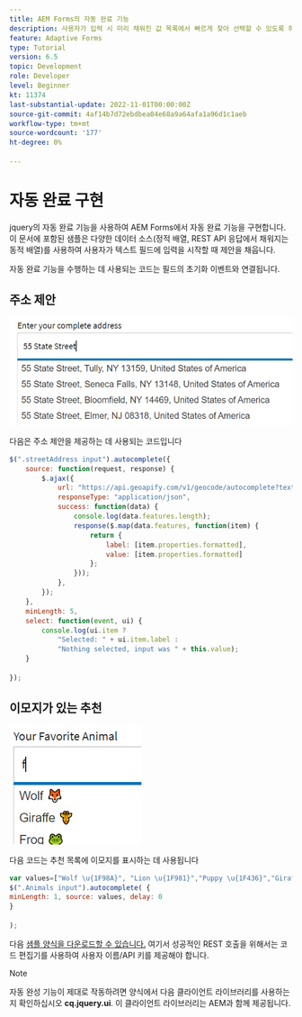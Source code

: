 ```yaml
---
title: AEM Forms의 자동 완료 기능
description: 사용자가 입력 시 미리 채워진 값 목록에서 빠르게 찾아 선택할 수 있도록 하여 검색 및 필터링을 활용할 수 있습니다.
feature: Adaptive Forms
type: Tutorial
version: 6.5
topic: Development
role: Developer
level: Beginner
kt: 11374
last-substantial-update: 2022-11-01T00:00:00Z
source-git-commit: 4af14b7d72ebdbea04e68a9a64afa1a96d1c1aeb
workflow-type: tm+mt
source-wordcount: '177'
ht-degree: 0%

---
```


# 자동 완료 구현

jquery의 자동 완료 기능을 사용하여 AEM Forms에서 자동 완료 기능을 구현합니다.
이 문서에 포함된 샘플은 다양한 데이터 소스(정적 배열, REST API 응답에서 채워지는 동적 배열)를 사용하여 사용자가 텍스트 필드에 입력을 시작할 때 제안을 채웁니다.

자동 완료 기능을 수행하는 데 사용되는 코드는 필드의 초기화 이벤트와 연결됩니다.

## 주소 제안

![국가 제안](assets/auto-complete2.png)



다음은 주소 제안을 제공하는 데 사용되는 코드입니다

```javascript
$(".streetAddress input").autocomplete({
    source: function(request, response) {
        $.ajax({
            url: "https://api.geoapify.com/v1/geocode/autocomplete?text=" + request.term + "&apiKey=Your API Key", //please get your own API key with geoapify.com
            responseType: "application/json",
            success: function(data) {
                console.log(data.features.length);
                response($.map(data.features, function(item) {
                    return {
                        label: [item.properties.formatted],
                        value: [item.properties.formatted]
                    };
                }));
            },
        });
    },
    minLength: 5,
    select: function(event, ui) {
        console.log(ui.item ?
            "Selected: " + ui.item.label :
            "Nothing selected, input was " + this.value);
    }

});
```





## 이모지가 있는 추천

![국가 제안](assets/auto-complete3.png)

다음 코드는 추천 목록에 이모지를 표시하는 데 사용됩니다

```javascript
var values=["Wolf \u{1F98A}", "Lion \u{1F981}","Puppy \u{1F436}","Giraffe \u{1F992}","Frog \u{1F438}"];
$(".Animals input").autocomplete( {
minLength: 1, source: values, delay: 0
}

);
```

다음 [샘플 양식을 다운로드할 수 있습니다.](assets/auto-complete-form.zip) 여기서 성공적인 REST 호출을 위해서는 코드 편집기를 사용하여 사용자 이름/API 키를 제공해야 합니다.

>[!NOTE]
>
> 자동 완성 기능이 제대로 작동하려면 양식에서 다음 클라이언트 라이브러리를 사용하는지 확인하십시오 **cq.jquery.ui**. 이 클라이언트 라이브러리는 AEM과 함께 제공됩니다.
